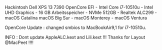 Hackintosh Dell XPS 13 7390 OpenCore EFI - Intel Core i7-10510u - Intel UHD Graphics - 16 GB Arbeitsspeicher - NVMe 512GB - Realtek ALC299 - macOS Catalina macOS Big Sur - macOS Monterey - macOS Ventura


OpenCore Update : changed smbios to MacBookAir9,1 for i7-10510u.

INFO : Dont update AppleALC.kext and Lili.kext !!! Thanks for Layout @MacPeet !!!!
